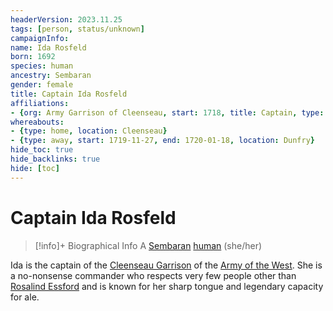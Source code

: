 ```yaml
---
headerVersion: 2023.11.25
tags: [person, status/unknown]
campaignInfo:
name: Ida Rosfeld
born: 1692
species: human
ancestry: Sembaran
gender: female
title: Captain Ida Rosfeld
affiliations:
- {org: Army Garrison of Cleenseau, start: 1718, title: Captain, type: leader}
whereabouts:
- {type: home, location: Cleenseau}
- {type: away, start: 1719-11-27, end: 1720-01-18, location: Dunfry}
hide_toc: true
hide_backlinks: true
hide: [toc]
---
```

# Captain Ida Rosfeld
>[!info]+ Biographical Info
> A [Sembaran](<../../gazetteer/greater-sembara/sembara/sembara.md>) [human](<../../species/humans/humans.md>) (she/her)
> 
> 
>> 

Ida is the captain of the [Cleenseau Garrison](<../../groups/sembaran-army/army-garrison-of-cleenseau.md>) of the [Army of the West](<../../groups/sembaran-army/army-of-the-west.md>). She is a no-nonsense commander who respects very few people other than [Rosalind Essford](<./rosalind-essford.md>) and is known for her sharp tongue and legendary capacity for ale. 